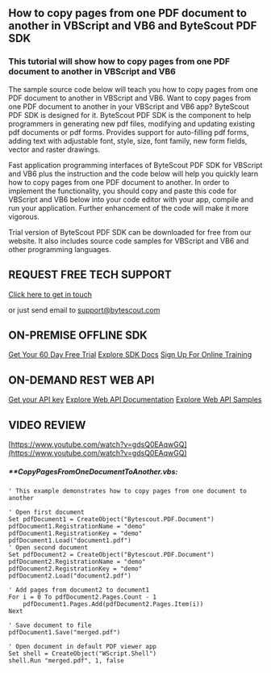 ## How to copy pages from one PDF document to another in VBScript and VB6 and ByteScout PDF SDK

### This tutorial will show how to copy pages from one PDF document to another in VBScript and VB6

The sample source code below will teach you how to copy pages from one PDF document to another in VBScript and VB6. Want to copy pages from one PDF document to another in your VBScript and VB6 app? ByteScout PDF SDK is designed for it. ByteScout PDF SDK is the component to help programmers in generating new pdf files, modifying and updating existing pdf documents or pdf forms. Provides support for auto-filling pdf forms, adding text with adjustable font, style, size, font family, new form fields, vector and raster drawings.

Fast application programming interfaces of ByteScout PDF SDK for VBScript and VB6 plus the instruction and the code below will help you quickly learn how to copy pages from one PDF document to another. In order to implement the functionality, you should copy and paste this code for VBScript and VB6 below into your code editor with your app, compile and run your application. Further enhancement of the code will make it more vigorous.

Trial version of ByteScout PDF SDK can be downloaded for free from our website. It also includes source code samples for VBScript and VB6 and other programming languages.

## REQUEST FREE TECH SUPPORT

[Click here to get in touch](https://bytescout.zendesk.com/hc/en-us/requests/new?subject=ByteScout%20PDF%20SDK%20Question)

or just send email to [support@bytescout.com](mailto:support@bytescout.com?subject=ByteScout%20PDF%20SDK%20Question) 

## ON-PREMISE OFFLINE SDK 

[Get Your 60 Day Free Trial](https://bytescout.com/download/web-installer?utm_source=github-readme)
[Explore SDK Docs](https://bytescout.com/documentation/index.html?utm_source=github-readme)
[Sign Up For Online Training](https://academy.bytescout.com/)


## ON-DEMAND REST WEB API

[Get your API key](https://pdf.co/documentation/api?utm_source=github-readme)
[Explore Web API Documentation](https://pdf.co/documentation/api?utm_source=github-readme)
[Explore Web API Samples](https://github.com/bytescout/ByteScout-SDK-SourceCode/tree/master/PDF.co%20Web%20API)

## VIDEO REVIEW

[https://www.youtube.com/watch?v=gdsQ0EAqwGQ](https://www.youtube.com/watch?v=gdsQ0EAqwGQ)




<!-- code block begin -->

##### ****CopyPagesFromOneDocumentToAnother.vbs:**
    
```
' This example demonstrates how to copy pages from one document to another

' Open first document
Set pdfDocument1 = CreateObject("Bytescout.PDF.Document")
pdfDocument1.RegistrationName = "demo"
pdfDocument1.RegistrationKey = "demo"
pdfDocument1.Load("document1.pdf")
' Open second document
Set pdfDocument2 = CreateObject("Bytescout.PDF.Document")
pdfDocument2.RegistrationName = "demo"
pdfDocument2.RegistrationKey = "demo"
pdfDocument2.Load("document2.pdf")

' Add pages from document2 to document1
For i = 0 To pdfDocument2.Pages.Count - 1
    pdfDocument1.Pages.Add(pdfDocument2.Pages.Item(i))
Next

' Save document to file
pdfDocument1.Save("merged.pdf")

' Open document in default PDF viewer app
Set shell = CreateObject("WScript.Shell")
shell.Run "merged.pdf", 1, false

```

<!-- code block end -->